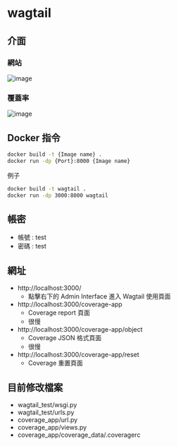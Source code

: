# wagtail
 
## 介面
### 網站
![image](https://user-images.githubusercontent.com/71369246/187611248-47f712bb-d718-42f2-bdd1-cc8e0b720de4.png)
### 覆蓋率
![image](https://user-images.githubusercontent.com/71369246/187611114-0afd1535-3e4a-48c2-b369-c1ec8d195973.png)

## Docker 指令
```bash
docker build -t {Image name} .
docker run -dp {Port}:8000 {Image name}
```
例子
```bash
docker build -t wagtail .
docker run -dp 3000:8000 wagtail
```
## 帳密
- 帳號 : test
- 密碼 : test
## 網址
- http://localhost:3000/
    - 點擊右下的 Admin Interface 進入 Wagtail 使用頁面
- http://localhost:3000/coverage-app
    - Coverage report 頁面
    - 很慢
- http://localhost:3000/coverage-app/object
    - Coverage JSON 格式頁面
    - 很慢
- http://localhost:3000/coverage-app/reset
    - Coverage 重置頁面
## 目前修改檔案
- wagtail_test/wsgi.py
- wagtail_test/urls.py
- coverage_app/url.py
- coverage_app/views.py
- coverage_app/coverage_data/.coveragerc
